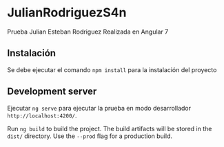 # JulianRodriguezS4n

Prueba Julian Esteban Rodriguez Realizada en Angular 7

## Instalación 

Se debe ejecutar el comando `npm install` para la instalación del proyecto




## Development server

Ejecutar `ng serve` para ejecutar la prueba en modo desarrollador `http://localhost:4200/`.



Run `ng build` to build the project. The build artifacts will be stored in the `dist/` directory. Use the `--prod` flag for a production build.


